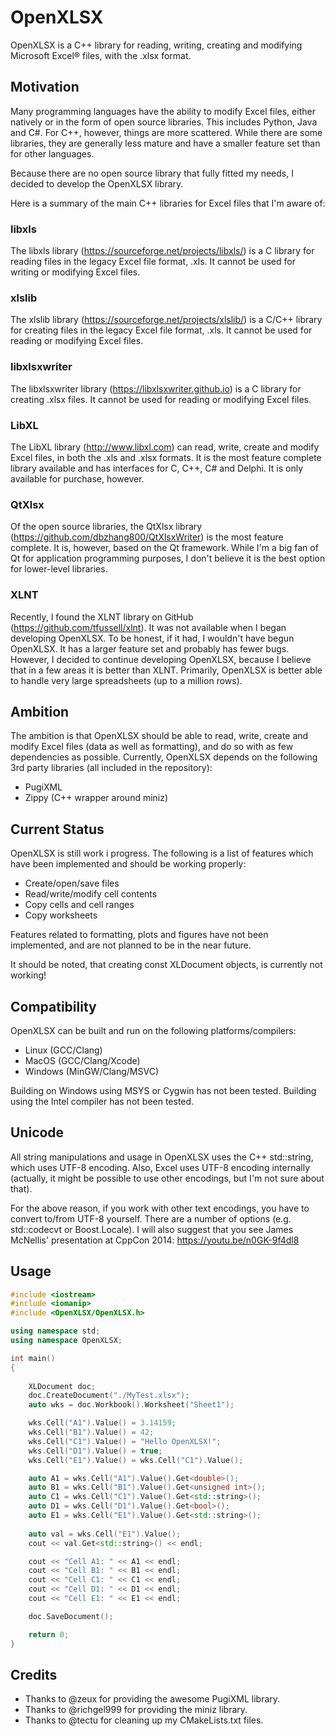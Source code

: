 # OpenXLSX
OpenXLSX is a C++ library for reading, writing, creating and modifying Microsoft Excel® files, with the .xlsx format.

## Motivation
Many programming languages have the ability to modify Excel files, either natively or in the form of open source libraries. This includes Python, Java and C#. For C++, however, things are more scattered. While there are some libraries, they are generally less mature and have a smaller feature set than for other languages. 

Because there are no open source library that fully fitted my needs, I decided to develop the OpenXLSX library.

Here is a summary of the main C++ libraries for Excel files that I'm aware of:

### libxls
The libxls library (https://sourceforge.net/projects/libxls/) is a C library for reading files in the legacy Excel file format, .xls. It cannot be used for writing or modifying Excel files.

### xlslib
The xlslib library (https://sourceforge.net/projects/xlslib/) is a C/C++ library for creating files in the legacy Excel file format, .xls. It cannot be used for reading or modifying Excel files.

### libxlsxwriter
The libxlsxwriter library (https://libxlsxwriter.github.io) is a C library for creating .xlsx files. It cannot be used for reading or modifying Excel files.

### LibXL
The LibXL library (http://www.libxl.com) can read, write, create and modify Excel files, in both the .xls and .xlsx formats. It is the most feature complete library available and has interfaces for C, C++, C# and Delphi. It is only available for purchase, however.

### QtXlsx
Of the open source libraries, the QtXlsx library (https://github.com/dbzhang800/QtXlsxWriter) is the most feature complete. It is, however, based on the Qt framework. While I'm a big fan of Qt for application programming purposes, I don't believe it is the best option for lower-level libraries.

### XLNT
Recently, I found the XLNT library on GitHub (https://github.com/tfussell/xlnt). It was not available when I began developing OpenXLSX. To be honest, if it had, I wouldn't have begun OpenXLSX. It has a larger feature set and probably has fewer bugs. However, I decided to continue developing OpenXLSX, because I believe that in a few areas it is better than XLNT. Primarily, OpenXLSX is better able to handle very large spreadsheets (up to a million rows). 

## Ambition
The ambition is that OpenXLSX should be able to read, write, create and modify Excel files (data as well as formatting), and do so with as few dependencies as possible. Currently, OpenXLSX depends on the following 3rd party libraries (all included in the repository):

 - PugiXML
 - Zippy (C++ wrapper around miniz)
 
 ## Current Status
 OpenXLSX is still work i progress. The following is a list of features which have been implemented and should be working properly:
 
  - Create/open/save files
  - Read/write/modify cell contents
  - Copy cells and cell ranges
  - Copy worksheets
  
  Features related to formatting, plots and figures have not been implemented, and are not planned to be in the near future.
  
  It should be noted, that creating const XLDocument objects, is currently not working!
  
  ## Compatibility
  OpenXLSX can be built and run on the following platforms/compilers:
  
  - Linux (GCC/Clang)
  - MacOS (GCC/Clang/Xcode)
  - Windows (MinGW/Clang/MSVC)
  
  Building on Windows using MSYS or Cygwin has not been tested.
  Building using the Intel compiler has not been tested.
  
  ## Unicode
  All string manipulations and usage in OpenXLSX uses the C++ std::string, which uses UTF-8 encoding. Also, Excel uses UTF-8 encoding internally (actually, it might be possible to use other encodings, but I'm not sure about that). 
  
  For the above reason, if you work with other text encodings, you have to convert to/from UTF-8 yourself. There are a number of options (e.g. std::codecvt or Boost.Locale). I will also suggest that you see James McNellis' presentation at CppCon 2014: https://youtu.be/n0GK-9f4dl8
  
  ## Usage
  
  ```cpp
  #include <iostream>
  #include <iomanip>
  #include <OpenXLSX/OpenXLSX.h>
  
  using namespace std;
  using namespace OpenXLSX;
  
  int main()
  {
      
      XLDocument doc;
      doc.CreateDocument("./MyTest.xlsx");
      auto wks = doc.Workbook().Worksheet("Sheet1");
  
      wks.Cell("A1").Value() = 3.14159;
      wks.Cell("B1").Value() = 42;
      wks.Cell("C1").Value() = "Hello OpenXLSX!";
      wks.Cell("D1").Value() = true;
      wks.Cell("E1").Value() = wks.Cell("C1").Value();
  
      auto A1 = wks.Cell("A1").Value().Get<double>();
      auto B1 = wks.Cell("B1").Value().Get<unsigned int>();
      auto C1 = wks.Cell("C1").Value().Get<std::string>();
      auto D1 = wks.Cell("D1").Value().Get<bool>();
      auto E1 = wks.Cell("E1").Value().Get<std::string>();
      
      auto val = wks.Cell("E1").Value();
      cout << val.Get<std::string>() << endl;
  
      cout << "Cell A1: " << A1 << endl;
      cout << "Cell B1: " << B1 << endl;
      cout << "Cell C1: " << C1 << endl;
      cout << "Cell D1: " << D1 << endl;
      cout << "Cell E1: " << E1 << endl;
  
      doc.SaveDocument();
  
      return 0;
  }

  ```  

## Credits

- Thanks to @zeux for providing the awesome PugiXML library.
- Thanks to @richgel999 for providing the miniz library.
- Thanks to @tectu for cleaning up my CMakeLists.txt files.
